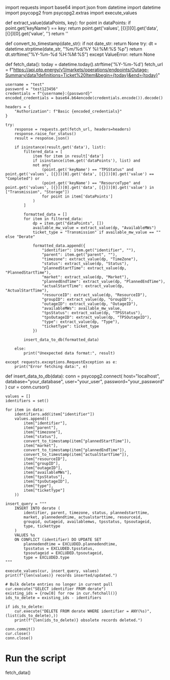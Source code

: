import requests
import base64
import json
from datetime import datetime
import psycopg2
from psycopg2.extras import execute_values

def extract_value(dataPoints, key):
    for point in dataPoints:
        if point.get('keyName') == key:
            return point.get('values', [{}])[0].get('data', [{}])[0].get('value', '')
    return ''

def convert_to_timestamp(date_str):
    if not date_str:
        return None
    try:
        dt = datetime.strptime(date_str, "%m/%d/%Y %I:%M:%S %p")
        return dt.strftime("%Y-%m-%d %H:%M:%S")
    except ValueError:
        return None

def fetch_data():
    today = datetime.today().strftime('%Y-%m-%d')
    fetch_url = f"https://api.ptp.energy/v1/markets/operations/endpoints/Outage-Summary/data?definitions=Ticket%20Item&begin={today}&end={today}"

    username = "test"
    password = "test123456"
    credentials = f"{username}:{password}"
    encoded_credentials = base64.b64encode(credentials.encode()).decode()

    headers = {
        "Authorization": f"Basic {encoded_credentials}"
    }

    try:
        response = requests.get(fetch_url, headers=headers)
        response.raise_for_status()
        result = response.json()

        if isinstance(result.get('data'), list):
            filtered_data = [
                item for item in result['data']
                if isinstance(item.get('dataPoints'), list) and
                not any(
                    (point.get('keyName') == "TPSStatus" and point.get('values', [{}])[0].get('data', [{}])[0].get('value') == "Completed") or
                    (point.get('keyName') == "ResourceType" and point.get('values', [{}])[0].get('data', [{}])[0].get('value') in ["Transmission", "Storage"])
                    for point in item['dataPoints']
                )
            ]

            formatted_data = []
            for item in filtered_data:
                dp = item.get("dataPoints", [])
                available_mw_value = extract_value(dp, "AvailableMWs")
                ticket_type = "Transmission" if available_mw_value == "" else "Derate"

                formatted_data.append({
                    "identifier": item.get("identifier", ""),
                    "parent": item.get("parent", ""),
                    "timezone": extract_value(dp, "TimeZone"),
                    "status": extract_value(dp, "Status"),
                    "plannedStartTime": extract_value(dp, "PlannedStartTime"),
                    "market": extract_value(dp, "Market"),
                    "plannedEndTime": extract_value(dp, "PlannedEndTime"),
                    "actualStartTime": extract_value(dp, "ActualStartTime"),
                    "resourceID": extract_value(dp, "ResourceID"),
                    "groupID": extract_value(dp, "GroupID"),
                    "outageID": extract_value(dp, "OutageID"),
                    "availableMWs": available_mw_value,
                    "tpsStatus": extract_value(dp, "TPSStatus"),
                    "tpsOutageID": extract_value(dp, "TPSOutageID"),
                    "type": extract_value(dp, "Type"),
                    "ticketType": ticket_type
                })

            insert_data_to_db(formatted_data)

        else:
            print("Unexpected data format:", result)

    except requests.exceptions.RequestException as e:
        print("Error fetching data:", e)

def insert_data_to_db(data):
    conn = psycopg2.connect(
        host="localhost",
        database="your_database",
        user="your_user",
        password="your_password"
    )
    cur = conn.cursor()

    values = []
    identifiers = set()

    for item in data:
        identifiers.add(item["identifier"])
        values.append((
            item["identifier"],
            item["parent"],
            item["timezone"],
            item["status"],
            convert_to_timestamp(item["plannedStartTime"]),
            item["market"],
            convert_to_timestamp(item["plannedEndTime"]),
            convert_to_timestamp(item["actualStartTime"]),
            item["resourceID"],
            item["groupID"],
            item["outageID"],
            item["availableMWs"],
            item["tpsStatus"],
            item["tpsOutageID"],
            item["type"],
            item["ticketType"]
        ))

    insert_query = """
        INSERT INTO derate (
            identifier, parent, timezone, status, plannedstarttime,
            market, plannedendtime, actualstarttime, resourceid,
            groupid, outageid, availablemws, tpsstatus, tpsoutageid,
            type, tickettype
        )
        VALUES %s
        ON CONFLICT (identifier) DO UPDATE SET
            plannedendtime = EXCLUDED.plannedendtime,
            tpsstatus = EXCLUDED.tpsstatus,
            tpsoutageid = EXCLUDED.tpsoutageid,
            type = EXCLUDED.type
    """

    execute_values(cur, insert_query, values)
    print(f"{len(values)} records inserted/updated.")

    # Bulk delete entries no longer in current pull
    cur.execute("SELECT identifier FROM derate")
    existing_ids = {row[0] for row in cur.fetchall()}
    ids_to_delete = existing_ids - identifiers

    if ids_to_delete:
        cur.execute("DELETE FROM derate WHERE identifier = ANY(%s)", (list(ids_to_delete),))
        print(f"{len(ids_to_delete)} obsolete records deleted.")

    conn.commit()
    cur.close()
    conn.close()

# Run the script
fetch_data()